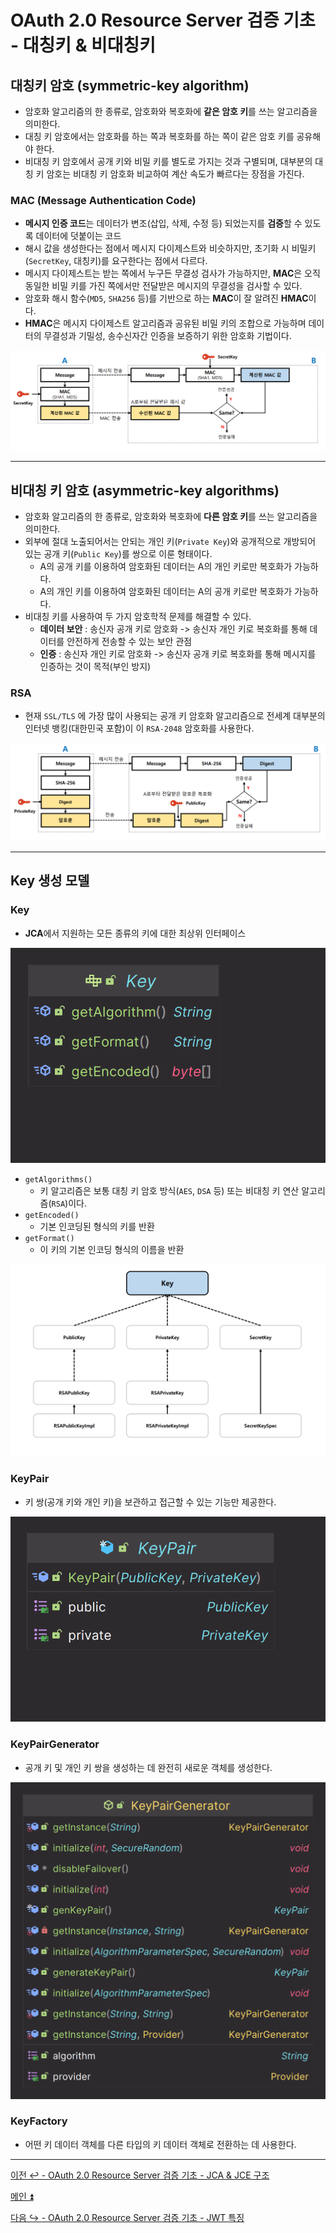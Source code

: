 # OAuth 2.0 Resource Server 검증 기초 - 대칭키 & 비대칭키

## 대칭키 암호 (symmetric-key algorithm)

- 암호화 알고리즘의 한 종류로, 암호화와 복호화에 **같은 암호 키**를 쓰는 알고리즘을 의미한다.
- 대칭 키 암호에서는 암호화를 하는 쪽과 복호화를 하는 쪽이 같은 암호 키를 공유해야 한다.
- 비대칭 키 암호에서 공개 키와 비밀 키를 별도로 가지는 것과 구별되며, 대부분의 대칭 키 암호는 비대칭 키 암호화 비교하여 계산 속도가 빠르다는 장점을 가진다.

### MAC (Message Authentication Code)

- **메시지 인증 코드**는 데이터가 변조(삽입, 삭제, 수정 등) 되었는지를 **검증**할 수 있도록 데이터에 덧붙이는 코드
- 해시 값을 생성한다는 점에서 메시지 다이제스트와 비슷하지만, 초기화 시 비밀키(`SecretKey`, 대칭키)를 요구한다는 점에서 다르다.
- 메시지 다이제스트는 받는 쪽에서 누구든 무결성 검사가 가능하지만, **MAC**은 오직 동일한 비밀 키를 가진 쪽에서만 전달받은 메시지의 무결성을 검사할 수 있다.
- 암호화 해시 함수(`MD5`, `SHA256` 등)를 기반으로 하는 **MAC**이 잘 알려진 **HMAC**이다.
- **HMAC**은 메시지 다이제스트 알고리즘과 공유된 비밀 키의 조합으로 가능하며 데이터의 무결성과 기밀성, 송수신자간 인증을 보증하기 위한 암호화 기법이다.

![img_3.png](image/img_3.png)

---

## 비대칭 키 암호 (asymmetric-key algorithms)

- 암호화 알고리즘의 한 종류로, 암호화와 복호화에 **다른 암호 키**를 쓰는 알고리즘을 의미한다.
- 외부에 절대 노출되어서는 안되는 개인 키(`Private Key`)와 공개적으로 개방되어 있는 공개 키(`Public Key`)를 쌍으로 이룬 형태이다.
  - A의 공개 키를 이용하여 암호화된 데이터는 A의 개인 키로만 복호화가 가능하다.
  - A의 개인 키를 이용하여 암호화된 데이터는 A의 공개 키로만 복호화가 가능하다.
- 비대칭 키를 사용하여 두 가지 암호학적 문제를 해결할 수 있다.
  - **데이터 보안** : 송신자 공개 키로 암호화 -> 송신자 개인 키로 복호화를 통해 데이터를 안전하게 전송할 수 있는 보안 관점
  - **인증** : 송신자 개인 키로 암호화 -> 송신자 공개 키로 복호화를 통해 메시지를 인증하는 것이 목적(부인 방지)

### RSA 

- 현재 `SSL/TLS` 에 가장 많이 사용되는 공개 키 암호화 알고리즘으로 전세계 대부분의 인터넷 뱅킹(대한민국 포함)이 이 `RSA-2048` 암호화를 사용한다.

![img_4.png](image/img_4.png)

---

## Key 생성 모델

### Key

- **JCA**에서 지원하는 모든 종류의 키에 대한 최상위 인터페이스

![img_5.png](image/img_5.png)

- `getAlgorithms()`
  - 키 알고리즘은 보통 대칭 키 암호 방식(`AES`, `DSA` 등) 또는 비대칭 키 연산 알고리즘(`RSA`)이다.
- `getEncoded()`
  - 기본 인코딩된 형식의 키를 반환
- `getFormat()`
  - 이 키의 기본 인코딩 형식의 이름을 반환

![img_8.png](image/img_8.png)

### KeyPair

- 키 쌍(공개 키와 개인 키)을 보관하고 접근할 수 있는 기능만 제공한다.

![img_6.png](image/img_6.png)

### KeyPairGenerator

- 공개 키 및 개인 키 쌍을 생성하는 데 완전히 새로운 객체를 생성한다.

![img_7.png](image/img_7.png)

### KeyFactory

- 어떤 키 데이터 객체를 다른 타입의 키 데이터 객체로 전환하는 데 사용한다.



---

[이전 ↩️ - OAuth 2.0 Resource Server 검증 기초 - JCA & JCE 구조]()

[메인 ⏫](https://github.com/genesis12345678/TIL/blob/main/Spring/security/oauth/main.md)

[다음 ↪️ - OAuth 2.0 Resource Server 검증 기초 - JWT 특징]()